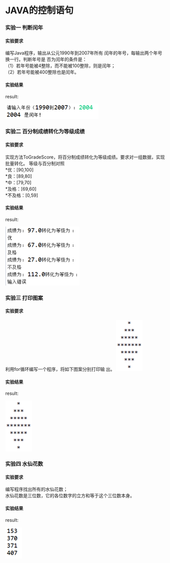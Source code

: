# JAVA的控制语句
### 实验一 判断闰年
#### 实验要求  

编写Java程序，输出从公元1990年到2007年所有
闰年的年号，每输出两个年号换一行。判断年号是
否为闰年的条件是：  
（1）若年号能被4整除，而不能被100整除，则是闰年；  
（2）若年号能被400整除也是闰年。

#### 实验结果  

result:   

![image](https://raw.githubusercontent.com/wusanmao23333/LearningJAVA/master/img/int1.png)  

### 实验二 百分制成绩转化为等级成绩
#### 实验要求

实现方法ToGradeScore，将百分制成绩转化为等级成绩。要求对一组数据，实现批量转化。
等级与百分制对照  
*优：[90,100]  
*良：[89,80]  
*中：[79,70]  
*及格：[69,60]  
*不及格：[0,59]  

#### 实验结果

result:

![image](https://raw.githubusercontent.com/wusanmao23333/LearningJAVA/master/img/int2.png)   
  
### 实验三 打印图案
#### 实验要求

利用for循环编写一个程序，将如下图案分别打印输
出。
![image](https://raw.githubusercontent.com/wusanmao23333/LearningJAVA/master/img/int4.png)
 
#### 实验结果

result:

![image](https://raw.githubusercontent.com/wusanmao23333/LearningJAVA/master/img/int4.png)  

### 实验四 水仙花数
#### 实验要求

编写程序找出所有的水仙花数；  
水仙花数是三位数，它的各位数字的立方和等于这个三位数本身。
 
#### 实验结果

result:

![image](https://raw.githubusercontent.com/wusanmao23333/LearningJAVA/master/img/int3.png) 


